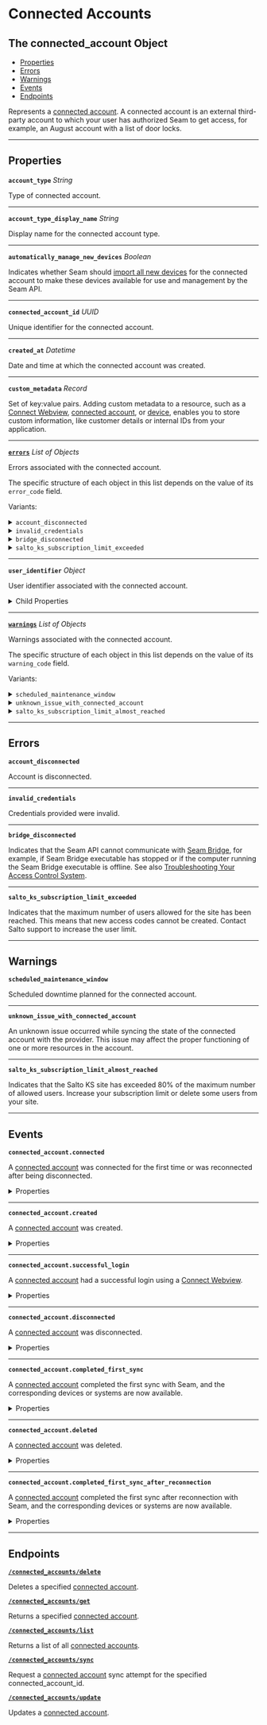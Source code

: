 # Connected Accounts

## The connected_account Object

- [Properties](./#properties)
- [Errors](./#errors)
- [Warnings](./#warnings)
- [Events](./#events)
- [Endpoints](./#endpoints)


Represents a [connected account](../../core-concepts/connected-accounts/README.md). A connected account is an external third-party account to which your user has authorized Seam to get access, for example, an August account with a list of door locks.

---
## Properties

**`account_type`** *String*

Type of connected account.




---

**`account_type_display_name`** *String*

Display name for the connected account type.




---

**`automatically_manage_new_devices`** *Boolean*

Indicates whether Seam should [import all new devices](../../core-concepts/connect-webviews/customizing-connect-webviews.md#automatically_manage_new_devices) for the connected account to make these devices available for use and management by the Seam API.




---

**`connected_account_id`** *UUID*

Unique identifier for the connected account.




---

**`created_at`** *Datetime*

Date and time at which the connected account was created.




---

**`custom_metadata`** *Record*

Set of key:value pairs. Adding custom metadata to a resource, such as a [Connect Webview](../../core-concepts/connect-webviews/attaching-custom-data-to-the-connect-webview.md), [connected account](../../core-concepts/connected-accounts/adding-custom-metadata-to-a-connected-account.md), or [device](../../core-concepts/devices/adding-custom-metadata-to-a-device.md), enables you to store custom information, like customer details or internal IDs from your application.




---

[**`errors`**](./#errors) *List* *of Objects*

Errors associated with the connected account.




The specific structure of each object in this list depends on the value of its `error_code` field.

Variants:
<details>
<summary><code>account_disconnected</code></summary>

Account is disconnected.

  **`created_at`** *Datetime*
  
  
  Date and time at which Seam created the error.
  
  
  ---

  **`error_code`** *Enum*
  
  
  Unique identifier of the type of error. Enables quick recognition and categorization of the issue.
  
  Enum values:
  
  - <code>account_disconnected</code>
  
  
  ---

  **`is_bridge_error`** *Boolean*
  
  
  Indicates whether the error is related to Seam Bridge.
  
  
  ---

  **`is_connected_account_error`** *Boolean*
  
  
  Indicates whether the error is related specifically to the connected account.
  
  
  ---

  **`message`** *String*
  
  
  Detailed description of the error. Provides insights into the issue and potentially how to rectify it.
  
  
</details>
<details>
<summary><code>invalid_credentials</code></summary>

Credentials provided were invalid.

  **`created_at`** *Datetime*
  
  
  Date and time at which Seam created the error.
  
  
  ---

  **`error_code`** *Enum*
  
  
  Unique identifier of the type of error. Enables quick recognition and categorization of the issue.
  
  Enum values:
  
  - <code>invalid_credentials</code>
  
  
  ---

  **`is_bridge_error`** *Boolean*
  
  
  Indicates whether the error is related to Seam Bridge.
  
  
  ---

  **`is_connected_account_error`** *Boolean*
  
  
  Indicates whether the error is related specifically to the connected account.
  
  
  ---

  **`message`** *String*
  
  
  Detailed description of the error. Provides insights into the issue and potentially how to rectify it.
  
  
</details>
<details>
<summary><code>bridge_disconnected</code></summary>

Indicates that the Seam API cannot communicate with [Seam Bridge](../../capability-guides/seam-bridge.md), for example, if Seam Bridge executable has stopped or if the computer running the Seam Bridge executable is offline. See also [Troubleshooting Your Access Control System](../../capability-guides/access-systems/troubleshooting-your-access-control-system.md#acs_system.errors.seam_bridge_disconnected).

  **`created_at`** *Datetime*
  
  
  Date and time at which Seam created the error.
  
  
  ---

  **`error_code`** *Enum*
  
  
  Unique identifier of the type of error. Enables quick recognition and categorization of the issue.
  
  Enum values:
  
  - <code>bridge_disconnected</code>
  
  
  ---

  **`is_bridge_error`** *Boolean*
  
  
  Indicates whether the error is related to Seam Bridge.
  
  
  ---

  **`is_connected_account_error`** *Boolean*
  
  
  Indicates whether the error is related specifically to the connected account.
  
  
  ---

  **`message`** *String*
  
  
  Detailed description of the error. Provides insights into the issue and potentially how to rectify it.
  
  
</details>
<details>
<summary><code>salto_ks_subscription_limit_exceeded</code></summary>

Indicates that the maximum number of users allowed for the site has been reached. This means that new access codes cannot be created. Contact Salto support to increase the user limit.

  **`created_at`** *Datetime*
  
  
  Date and time at which Seam created the error.
  
  
  ---

  **`error_code`** *Enum*
  
  
  Unique identifier of the type of error. Enables quick recognition and categorization of the issue.
  
  Enum values:
  
  - <code>salto_ks_subscription_limit_exceeded</code>
  
  
  ---

  **`is_bridge_error`** *Boolean*
  
  
  Indicates whether the error is related to Seam Bridge.
  
  
  ---

  **`is_connected_account_error`** *Boolean*
  
  
  Indicates whether the error is related specifically to the connected account.
  
  
  ---

  **`message`** *String*
  
  
  Detailed description of the error. Provides insights into the issue and potentially how to rectify it.
  
  
  ---

  **`salto_ks_metadata`** *Object*
  
  
  Salto KS metadata associated with the connected account that has an error.
  
  Child Properties
  
  - <strong><code>sites</code></strong> <i>List</i> <i>of Objects</i>
    
      Salto sites associated with the connected account that has an error.
  
  - <strong><code>site_id</code></strong> <i>String</i>
    
      ID of a Salto site associated with the connected account that has an error.
  
  
  - <strong><code>site_name</code></strong> <i>String</i>
    
      Name of a Salto site associated with the connected account that has an error.
  
  
  - <strong><code>site_user_subscription_limit</code></strong> <i>Number</i>
    
      Subscription limit of site users for a Salto site associated with the connected account that has an error.
  
  
  - <strong><code>subscribed_site_user_count</code></strong> <i>Number</i>
    
      Count of subscribed site users for a Salto site associated with the connected account that has an error.
  
  
  
</details>

---

**`user_identifier`** *Object*

User identifier associated with the connected account.



<details>
  <summary>Child Properties</summary>

  - <strong><code>api_url</code></strong> <i>String</i>
  
    API URL for the user identifier associated with the connected account.

  - <strong><code>email</code></strong> <i>String</i>
  
    Email address of the user identifier associated with the connected account.

  - <strong><code>exclusive</code></strong> <i>Boolean</i>
  
    Indicates whether the user identifier associated with the connected account is exclusive.

  - <strong><code>phone</code></strong> <i>String</i>
  
    Phone number of the user identifier associated with the connected account.

  - <strong><code>username</code></strong> <i>String</i>
  
    Username of the user identifier associated with the connected account.

</details>

---

[**`warnings`**](./#warnings) *List* *of Objects*

Warnings associated with the connected account.




The specific structure of each object in this list depends on the value of its `warning_code` field.

Variants:
<details>
<summary><code>scheduled_maintenance_window</code></summary>

Scheduled downtime planned for the connected account.

  **`created_at`** *Datetime*
  
  
  Date and time at which Seam created the warning.
  
  
  ---

  **`message`** *String*
  
  
  Detailed description of the warning. Provides insights into the issue and potentially how to rectify it.
  
  
  ---

  **`warning_code`** *Enum*
  
  
  Unique identifier of the type of warning. Enables quick recognition and categorization of the issue.
  
  Enum values:
  
  - <code>scheduled_maintenance_window</code>
  
  
</details>
<details>
<summary><code>unknown_issue_with_connected_account</code></summary>

An unknown issue occurred while syncing the state of the connected account with the provider. This issue may affect the proper functioning of one or more resources in the account.

  **`created_at`** *Datetime*
  
  
  Date and time at which Seam created the warning.
  
  
  ---

  **`message`** *String*
  
  
  Detailed description of the warning. Provides insights into the issue and potentially how to rectify it.
  
  
  ---

  **`warning_code`** *Enum*
  
  
  Unique identifier of the type of warning. Enables quick recognition and categorization of the issue.
  
  Enum values:
  
  - <code>unknown_issue_with_connected_account</code>
  
  
</details>
<details>
<summary><code>salto_ks_subscription_limit_almost_reached</code></summary>

Indicates that the Salto KS site has exceeded 80% of the maximum number of allowed users. Increase your subscription limit or delete some users from your site.

  **`created_at`** *Datetime*
  
  
  Date and time at which Seam created the warning.
  
  
  ---

  **`message`** *String*
  
  
  Detailed description of the warning. Provides insights into the issue and potentially how to rectify it.
  
  
  ---

  **`salto_ks_metadata`** *Object*
  
  
  Salto KS metadata associated with the connected account that has a warning.
  
  Child Properties
  
  - <strong><code>sites</code></strong> <i>List</i> <i>of Objects</i>
    
      Salto sites associated with the connected account that has a warning.
  
  - <strong><code>site_id</code></strong> <i>String</i>
    
      ID of a Salto site associated with the connected account that has a warning.
  
  
  - <strong><code>site_name</code></strong> <i>String</i>
    
      Name of a Salto site associated with the connected account that has a warning.
  
  
  - <strong><code>site_user_subscription_limit</code></strong> <i>Number</i>
    
      Subscription limit of site users for a Salto site associated with the connected account that has a warning.
  
  
  - <strong><code>subscribed_site_user_count</code></strong> <i>Number</i>
    
      Count of subscribed site users for a Salto site associated with the connected account that has a warning.
  
  
  
  ---

  **`warning_code`** *Enum*
  
  
  Unique identifier of the type of warning. Enables quick recognition and categorization of the issue.
  
  Enum values:
  
  - <code>salto_ks_subscription_limit_almost_reached</code>
  
  
</details>

---


## Errors

**`account_disconnected`**

Account is disconnected.

---

**`invalid_credentials`**

Credentials provided were invalid.

---

**`bridge_disconnected`**

Indicates that the Seam API cannot communicate with [Seam Bridge](../../capability-guides/seam-bridge.md), for example, if Seam Bridge executable has stopped or if the computer running the Seam Bridge executable is offline. See also [Troubleshooting Your Access Control System](../../capability-guides/access-systems/troubleshooting-your-access-control-system.md#acs_system.errors.seam_bridge_disconnected).

---

**`salto_ks_subscription_limit_exceeded`**

Indicates that the maximum number of users allowed for the site has been reached. This means that new access codes cannot be created. Contact Salto support to increase the user limit.

---


## Warnings

**`scheduled_maintenance_window`**

Scheduled downtime planned for the connected account.

---

**`unknown_issue_with_connected_account`**

An unknown issue occurred while syncing the state of the connected account with the provider. This issue may affect the proper functioning of one or more resources in the account.

---

**`salto_ks_subscription_limit_almost_reached`**

Indicates that the Salto KS site has exceeded 80% of the maximum number of allowed users. Increase your subscription limit or delete some users from your site.

---


## Events

**`connected_account.connected`**

A [connected account](../../core-concepts/connected-accounts/README.md) was connected for the first time or was reconnected after being disconnected.

<details>

<summary>Properties</summary>

<strong><code>connect_webview_id</code></strong> <i>UUID</i>
  
    ID of the Connect Webview associated with the event.

<strong><code>connected_account_id</code></strong> <i>UUID</i>
  
    ID of the affected connected account.

<strong><code>created_at</code></strong> <i>Datetime</i>
  
    Date and time at which the event was created.

<strong><code>event_id</code></strong> <i>UUID</i>
  
    ID of the event.

<strong><code>event_type</code></strong> <i>Enum</i>
  
    Value: `connected_account.connected`

<strong><code>occurred_at</code></strong> <i>Datetime</i>
  
    Date and time at which the event occurred.

<strong><code>workspace_id</code></strong> <i>UUID</i>
  
    ID of the workspace associated with the event.
</details>

---

**`connected_account.created`**

A [connected account](../../core-concepts/connected-accounts/README.md) was created.

<details>

<summary>Properties</summary>

<strong><code>connect_webview_id</code></strong> <i>UUID</i>
  
    ID of the Connect Webview associated with the event.

<strong><code>connected_account_id</code></strong> <i>UUID</i>
  
    ID of the affected connected account.

<strong><code>created_at</code></strong> <i>Datetime</i>
  
    Date and time at which the event was created.

<strong><code>event_id</code></strong> <i>UUID</i>
  
    ID of the event.

<strong><code>event_type</code></strong> <i>Enum</i>
  
    Value: `connected_account.created`

<strong><code>occurred_at</code></strong> <i>Datetime</i>
  
    Date and time at which the event occurred.

<strong><code>workspace_id</code></strong> <i>UUID</i>
  
    ID of the workspace associated with the event.
</details>

---

**`connected_account.successful_login`**

A [connected account](../../core-concepts/connected-accounts/README.md) had a successful login using a [Connect Webview](https://docs.seam.co/latest/ui-components/connect-webviews).

<details>

<summary>Properties</summary>

<strong><code>connect_webview_id</code></strong> <i>UUID</i>
  
    ID of the Connect Webview associated with the event.

<strong><code>connected_account_id</code></strong> <i>UUID</i>
  
    ID of the affected connected account.

<strong><code>created_at</code></strong> <i>Datetime</i>
  
    Date and time at which the event was created.

<strong><code>event_id</code></strong> <i>UUID</i>
  
    ID of the event.

<strong><code>event_type</code></strong> <i>Enum</i>
  
    Value: `connected_account.successful_login`

<strong><code>occurred_at</code></strong> <i>Datetime</i>
  
    Date and time at which the event occurred.

<strong><code>workspace_id</code></strong> <i>UUID</i>
  
    ID of the workspace associated with the event.
</details>

---

**`connected_account.disconnected`**

A [connected account](../../core-concepts/connected-accounts/README.md) was disconnected.

<details>

<summary>Properties</summary>

<strong><code>connected_account_id</code></strong> <i>UUID</i>
  
    ID of the affected connected account.

<strong><code>created_at</code></strong> <i>Datetime</i>
  
    Date and time at which the event was created.

<strong><code>event_id</code></strong> <i>UUID</i>
  
    ID of the event.

<strong><code>event_type</code></strong> <i>Enum</i>
  
    Value: `connected_account.disconnected`

<strong><code>occurred_at</code></strong> <i>Datetime</i>
  
    Date and time at which the event occurred.

<strong><code>workspace_id</code></strong> <i>UUID</i>
  
    ID of the workspace associated with the event.
</details>

---

**`connected_account.completed_first_sync`**

A [connected account](../../core-concepts/connected-accounts/README.md) completed the first sync with Seam, and the corresponding devices or systems are now available.

<details>

<summary>Properties</summary>

<strong><code>connected_account_id</code></strong> <i>UUID</i>
  
    ID of the affected connected account.

<strong><code>created_at</code></strong> <i>Datetime</i>
  
    Date and time at which the event was created.

<strong><code>event_id</code></strong> <i>UUID</i>
  
    ID of the event.

<strong><code>event_type</code></strong> <i>Enum</i>
  
    Value: `connected_account.completed_first_sync`

<strong><code>occurred_at</code></strong> <i>Datetime</i>
  
    Date and time at which the event occurred.

<strong><code>workspace_id</code></strong> <i>UUID</i>
  
    ID of the workspace associated with the event.
</details>

---

**`connected_account.deleted`**

A [connected account](../../core-concepts/connected-accounts/README.md) was deleted.

<details>

<summary>Properties</summary>

<strong><code>connected_account_id</code></strong> <i>UUID</i>
  
    ID of the affected connected account.

<strong><code>created_at</code></strong> <i>Datetime</i>
  
    Date and time at which the event was created.

<strong><code>event_id</code></strong> <i>UUID</i>
  
    ID of the event.

<strong><code>event_type</code></strong> <i>Enum</i>
  
    Value: `connected_account.deleted`

<strong><code>occurred_at</code></strong> <i>Datetime</i>
  
    Date and time at which the event occurred.

<strong><code>workspace_id</code></strong> <i>UUID</i>
  
    ID of the workspace associated with the event.
</details>

---

**`connected_account.completed_first_sync_after_reconnection`**

A [connected account](../../core-concepts/connected-accounts/README.md) completed the first sync after reconnection with Seam, and the corresponding devices or systems are now available.

<details>

<summary>Properties</summary>

<strong><code>connected_account_id</code></strong> <i>UUID</i>
  
    ID of the affected connected account.

<strong><code>created_at</code></strong> <i>Datetime</i>
  
    Date and time at which the event was created.

<strong><code>event_id</code></strong> <i>UUID</i>
  
    ID of the event.

<strong><code>event_type</code></strong> <i>Enum</i>
  
    Value: `connected_account.completed_first_sync_after_reconnection`

<strong><code>occurred_at</code></strong> <i>Datetime</i>
  
    Date and time at which the event occurred.

<strong><code>workspace_id</code></strong> <i>UUID</i>
  
    ID of the workspace associated with the event.
</details>

---

## Endpoints


[**`/connected_accounts/delete`**](./delete.md)

Deletes a specified [connected account](../../core-concepts/connected-accounts/README.md).


[**`/connected_accounts/get`**](./get.md)

Returns a specified [connected account](../../core-concepts/connected-accounts/README.md).


[**`/connected_accounts/list`**](./list.md)

Returns a list of all [connected accounts](../../core-concepts/connected-accounts/README.md).


[**`/connected_accounts/sync`**](./sync.md)

Request a [connected account](../../core-concepts/connected-accounts/README.md) sync attempt for the specified connected_account_id.


[**`/connected_accounts/update`**](./update.md)

Updates a [connected account](../../core-concepts/connected-accounts/README.md).


